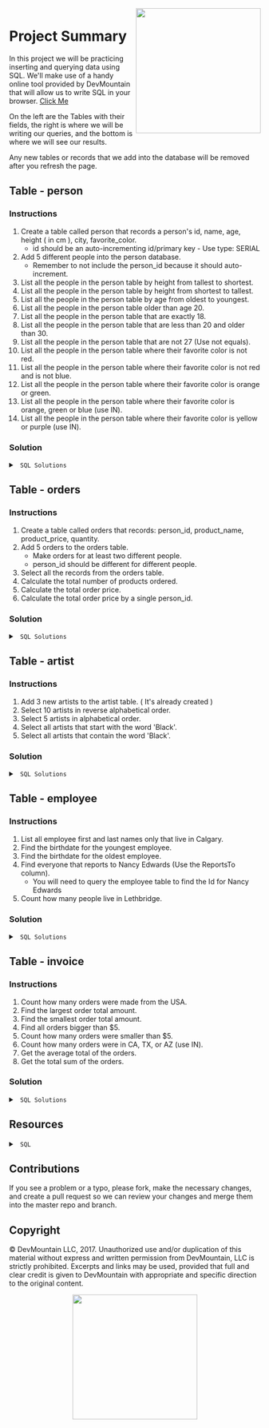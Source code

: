 <img src="https://s3.amazonaws.com/devmountain/readme-logo.png" width="250" align="right">

# Project Summary

In this project we will be practicing inserting and querying data using SQL. We'll make use of a handy online tool provided by DevMountain that will allow us to write SQL in your browser. [Click Me](https://postgres.devmountain.com/)

On the left are the Tables with their fields, the right is where we will be writing our queries, and the bottom is where we will see our results.

Any new tables or records that we add into the database will be removed after you refresh the page.

## Table - person

### Instructions

1. Create a table called person that records a person's id, name, age, height ( in cm ), city, favorite_color.
   - id should be an auto-incrementing id/primary key - Use type: SERIAL
2. Add 5 different people into the person database.
   - Remember to not include the person_id because it should auto-increment.
3. List all the people in the person table by height from tallest to shortest.
4. List all the people in the person table by height from shortest to tallest.
5. List all the people in the person table by age from oldest to youngest.
6. List all the people in the person table older than age 20.
7. List all the people in the person table that are exactly 18.
8. List all the people in the person table that are less than 20 and older than 30.
9. List all the people in the person table that are not 27 (Use not equals).
10. List all the people in the person table where their favorite color is not red.
11. List all the people in the person table where their favorite color is not red and is not blue.
12. List all the people in the person table where their favorite color is orange or green.
13. List all the people in the person table where their favorite color is orange, green or blue (use IN).
14. List all the people in the person table where their favorite color is yellow or purple (use IN).

### Solution

<details>

<summary> <code> SQL Solutions </code> </summary>

<details>

<summary> <code> #1 </code> </summary>

```sql
CREATE TABLE person ( person_id SERIAL, name VARCHAR(200), age INTEGER, height INTEGER, city VARCHAR(200), favorite_color VARCHAR(200) );
```

</details>

<details>

<summary> <code> #2 </code> </summary>

```sql
INSERT INTO person ( name, age, height, city, favorite_color ) VALUES ( 'First Last', 21, 182, 'City', 'Color' );
```

</details>

<details>

<summary> <code> #3 </code> </summary>

```sql
SELECT * FROM person ORDER BY height DESC;
```

</details>

<details>

<summary> <code> #4 </code> </summary>

```sql
SELECT * FROM person ORDER BY height ASC;
```

</details>

<details>

<summary> <code> #5 </code> </summary>

```sql
SELECT * FROM person ORDER BY age DESC;
```

</details>

<details>

<summary> <code> #6 </code> </summary>

```sql
SELECT * FROM person WHERE age > 20;
```

</details>

<details>

<summary> <code> #7 </code> </summary>

```sql
SELECT * FROM person WHERE age = 18;
```

</details>

<details>

<summary> <code> #8 </code> </summary>

```sql
SELECT * FROM person WHERE age < 20 OR age > 30;
```

</details>

<details>

<summary> <code> #9 </code> </summary>

```sql
SELECT * FROM person WHERE age != 27;
```

</details>

<details>

<summary> <code> #10 </code> </summary>

```sql
SELECT * FROM person WHERE favorite_color != 'red';
```

</details>

<details>

<summary> <code> #11 </code> </summary>

```sql
SELECT * FROM person WHERE favorite_color != 'red' AND favorite_color != 'blue';
```

</details>

<details>

<summary> <code> #12 </code> </summary>

```sql
SELECT * FROM person WHERE favorite_color = 'orange' OR favorite_color = 'green';
```

</details>

<details>

<summary> <code> #13 </code> </summary>

```sql
SELECT * FROM person WHERE favorite_color IN ( 'orange', 'green', 'blue' );
```

</details>

<details>

<summary> <code> #14 </code> </summary>

```sql
SELECT * FROM person WHERE favorite_color IN ( 'yellow', 'purple' )
```

</details>

</details>

## Table - orders

### Instructions

1. Create a table called orders that records: person_id, product_name, product_price, quantity.
2. Add 5 orders to the orders table.
   - Make orders for at least two different people.
   - person_id should be different for different people.
3. Select all the records from the orders table.
4. Calculate the total number of products ordered.
5. Calculate the total order price.
6. Calculate the total order price by a single person_id.

### Solution

<details>

<summary> <code> SQL Solutions </code> </summary>

<details>

<summary> <code> #1 </code> </summary>

```sql
CREATE TABLE orders ( person_id SERIAL, product_name VARCHAR(200), product_price NUMERIC, quantity INTEGER );
```

</details>

<details>

<summary> <code> #2 </code> </summary>

```sql
INSERT INTO orders ( person_id, product_name, product_price, quantity ) VALUES ( 0, 'Product', 12.50, 2 );
```

</details>

<details>

<summary> <code> #3 </code> </summary>

```sql
SELECT * FROM orders;
```

</details>

<details>

<summary> <code> #4 </code> </summary>

```sql
SELECT SUM(quantity) FROM orders;
```

</details>

<details>

<summary> <code> #5 </code> </summary>

```sql
SELECT SUM(product_price * quantity) FROM orders;
```

</details>

<details>

<summary> <code> #6 </code> </summary>

```sql
/* The value of person_id depends on what IDs you used. Use a valid ID from your table */
SELECT SUM(product_price * quantity) FROM orders WHERE person_id = 0;
```

</details>

</details>

## Table - artist

### Instructions

1. Add 3 new artists to the artist table. ( It's already created )
2. Select 10 artists in reverse alphabetical order.
3. Select 5 artists in alphabetical order.
4. Select all artists that start with the word 'Black'.
5. Select all artists that contain the word 'Black'.

### Solution

<details>

<summary> <code> SQL Solutions </code> </summary>

<details>

<summary> <code> #1 </code> </summary>

```sql
INSERT INTO artist ( name ) VALUES ( 'artist name' );
```

</details>

<details>

<summary> <code> #2 </code> </summary>

```sql
SELECT * FROM artist ORDER BY name DESC LIMIT 10;
```

</details>

<details>

<summary> <code> #3 </code> </summary>

```sql
SELECT * FROM artist ORDER BY name ASC LIMIT 5;
```

</details>

<details>

<summary> <code> #4 </code> </summary>

```sql
SELECT * FROM artist WHERE name LIKE 'Black%';
```

</details>

<details>

<summary> <code> #5 </code> </summary>

```sql
SELECT * FROM artist WHERE name LIKE '%Black%';
```

</details>

</details>

## Table - employee

### Instructions

1. List all employee first and last names only that live in Calgary.
2. Find the birthdate for the youngest employee.
3. Find the birthdate for the oldest employee.
4. Find everyone that reports to Nancy Edwards (Use the ReportsTo column).
   - You will need to query the employee table to find the Id for Nancy Edwards
5. Count how many people live in Lethbridge.

### Solution

<details>

<summary> <code> SQL Solutions </code> </summary>

<details>

<summary> <code> #1 </code> </summary>

```sql
SELECT first_name, last_name FROM employee WHERE city = 'Calgary';
```

</details>

<details>

<summary> <code> #2 </code> </summary>

```sql
SELECT MAX(birth_date) from employee;
```

</details>

<details>

<summary> <code> #3 </code> </summary>

```sql
SELECT MIN(birth_date) from employee;
```

</details>

<details>

<summary> <code> #4 </code> </summary>

```sql
SELECT * FROM employee WHERE reports_to = 2;
```

</details>

<details>

<summary> <code> #5 </code> </summary>

```sql
SELECT COUNT(*) FROM employee WHERE city = 'Lethbridge';
```

</details>

</details>

## Table - invoice

### Instructions

1. Count how many orders were made from the USA.
2. Find the largest order total amount.
3. Find the smallest order total amount.
4. Find all orders bigger than \$5.
5. Count how many orders were smaller than \$5.
6. Count how many orders were in CA, TX, or AZ (use IN).
7. Get the average total of the orders.
8. Get the total sum of the orders.

### Solution

<details>

<summary> <code> SQL Solutions </code> </summary>

<details>

<summary> <code> #1 </code> </summary>

```sql
SELECT COUNT(*) FROM invoice WHERE billing_country = 'USA';
```

</details>

<details>

<summary> <code> #2 </code> </summary>

```sql
SELECT MAX(total) FROM invoice;
```

</details>

<details>

<summary> <code> #3 </code> </summary>

```sql
SELECT MIN(total) FROM invoice;
```

</details>

<details>

<summary> <code> #4 </code> </summary>

```sql
SELECT * FROM invoice WHERE total > 5;
```

</details>

<details>

<summary> <code> #5 </code> </summary>

```sql
SELECT COUNT(*) FROM invoice WHERE total < 5;
```

</details>

<details>

<summary> <code> #6 </code> </summary>

```sql
SELECT COUNT(*) FROM invoice WHERE billing_state in ('CA', 'TX', 'AZ');
```

</details>

<details>

<summary> <code> #7 </code> </summary>

```sql
SELECT AVG(total) FROM invoice;
```

</details>

<details>

<summary> <code> #8 </code> </summary>

```sql
SELECT SUM(total) FROM invoice;
```

</details>

</details>

## Resources

<details>

<summary> <code> SQL </code> </summary>

- [SQL Teaching](http://www.sqlteaching.com/)
- [SQL Bolt](http://sqlbolt.com/)

</details>

## Contributions

If you see a problem or a typo, please fork, make the necessary changes, and create a pull request so we can review your changes and merge them into the master repo and branch.

## Copyright

© DevMountain LLC, 2017. Unauthorized use and/or duplication of this material without express and written permission from DevMountain, LLC is strictly prohibited. Excerpts and links may be used, provided that full and clear credit is given to DevMountain with appropriate and specific direction to the original content.

<p align="center">
<img src="https://s3.amazonaws.com/devmountain/readme-logo.png" width="250">
</p>
